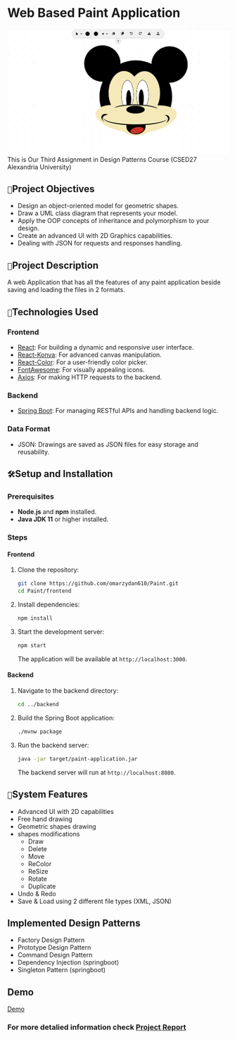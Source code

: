 # Web Based Paint Application

![image](Assets/Screenshot.png)
This is Our Third Assignment in Design Patterns Course (CSED27 Alexandria University)

## `🌟`Project Objectives

- Design an object-oriented model for geometric shapes.
- Draw a UML class diagram that represents your model.
- Apply the OOP concepts of inheritance and polymorphism to your design.
- Create an advanced UI with 2D Graphics capabilities.
- Dealing with JSON for requests and responses handling.

## `📜`Project Description

A web Application that has all the features of any paint application beside saving and loading the files in 2 formats.

## `🔧`Technologies Used

### Frontend

- [React](https://reactjs.org/): For building a dynamic and responsive user interface.
- [React-Konva](https://konvajs.org/docs/react/): For advanced canvas manipulation.
- [React-Color](https://casesandberg.github.io/react-color/): For a user-friendly color picker.
- [FontAwesome](https://fontawesome.com/): For visually appealing icons.
- [Axios](https://axios-http.com/): For making HTTP requests to the backend.

### Backend

- [Spring Boot](https://spring.io/projects/spring-boot): For managing RESTful APIs and handling backend logic.

### Data Format

- JSON: Drawings are saved as JSON files for easy storage and reusability.

## `🛠️`Setup and Installation

### Prerequisites

- **Node.js** and **npm** installed.
- **Java JDK 11** or higher installed.

### Steps

#### Frontend

1. Clone the repository:

   ```bash
   git clone https://github.com/omarzydan610/Paint.git  
   cd Paint/frontend  
   ```
2. Install dependencies:

   ```bash
   npm install  
   ```
3. Start the development server:

   ```bash
   npm start  
   ```

   The application will be available at `http://localhost:3000`.

#### Backend

1. Navigate to the backend directory:

   ```bash
   cd ../backend  
   ```
2. Build the Spring Boot application:

   ```bash
   ./mvnw package  
   ```
3. Run the backend server:

   ```bash
   java -jar target/paint-application.jar  
   ```

   The backend server will run at `http://localhost:8080`.

## `🚀`System Features

- Advanced UI with 2D capabilities
- Free hand drawing
- Geometric shapes drawing
- shapes modifications
  - Draw
  - Delete
  - Move
  - ReColor
  - ReSize
  - Rotate
  - Duplicate
- Undo & Redo
- Save & Load using 2 different file types (XML, JSON)

## Implemented Design Patterns

- Factory Design Pattern
- Prototype Design Pattern
- Command Design Pattern
- Dependency Injection (springboot)
- Singleton Pattern (springboot)

## Demo

[Demo](https://github.com/omarzydan610/Paint/blob/main/Assets/Demo.mp4)

### For more detalied information check [Project Report](https://github.com/omarzydan610/Paint/blob/main/Project%20Report.pdf)
